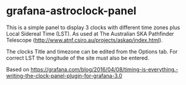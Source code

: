 # grafana-astroclock-panel

This is a simple panel to display 3 clocks with different time zones plus Local Sidereal Time (LST).
As used at The Australian SKA Pathfinder Telescope (http://www.atnf.csiro.au/projects/askap/index.html).

The clocks Title and timezone can be edited from the Options tab. For correct LST the longitude of
the site must also be entered.

Based on https://grafana.com/blog/2016/04/08/timing-is-everything.-writing-the-clock-panel-plugin-for-grafana-3.0
